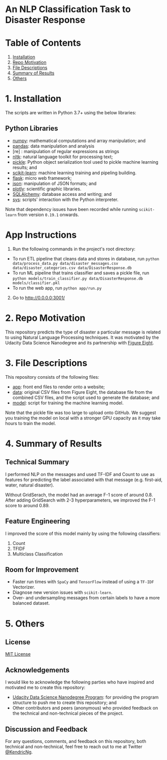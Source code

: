 # An NLP Classification Task to Disaster Response

# Table of Contents

1. [Installation](https://github.com/kendricng/disaster-response#1-installation)
2. [Repo Motivation](https://github.com/kendricng/disaster-response#2-repo-motivation)
3. [File Descriptions](https://github.com/kendricng/disaster-response#3-file-descriptions)
4. [Summary of Results](https://github.com/kendricng/disaster-response#4-summary-of-results)
5. [Others](https://github.com/kendricng/disaster-response#5-others)

# 1. Installation

The scripts are written in Python 3.7+ using the below libraries:

## Python Libraries

- [numpy](https://numpy.org/): mathematical computations and array manipulation; and
- [pandas](https://pandas.pydata.org/): data manipulation and analysis
- [re] : manipulation of regular expressions as strings
- [nltk](https://www.nltk.org/): natural language toolkit for processing text;
- [pickle](https://docs.python.org/3/library/pickle.html): Python object serialization tool used to pickle machine learning results; and
- [scikit-learn](https://scikit-learn.org/): machine learning training and pipeling building.
- [flask](https://flask.palletsprojects.com/en/1.1.x/): micro web framework;
- [json](https://docs.python.org/2/library/json.html): manipulation of JSON formats; and
- [plotly](https://plot.ly/): scientific graphic libraries.
- [SQLAlchemy](https://www.sqlalchemy.org/): database access and writing; and
- [sys](https://docs.python.org/2/library/sys.html): scripts' interaction with the Python interpreter.

Note that dependency issues have been recorded while running `scikit-learn` from version `0.19.1` onwards.

# App Instructions

1. Run the following commands in the project's root directory:

- To run ETL pipeline that cleans data and stores in database, run `python data/process_data.py data/disaster_messages.csv data/disaster_categories.csv data/DisasterResponse.db`
- To run ML pipeline that trains classifier and saves a pickle file, run `python models/train_classifier.py data/DisasterResponse.db models/classifier.pkl`
- To run the web app, run `python app/run.py`

2. Go to http://0.0.0.0:3001/

# 2. Repo Motivation

This repository predicts the type of disaster a particular message is related to using Natural Language Processing techniques. It was motivated by the Udacity Data Science Nanodegree and its partnership with [Figure Eight](https://www.figure-eight.com/).

# 3. File Descriptions

This repository consists of the following files:

- [app](./app): front end files to render onto a website;
- [data](./data): original CSV files from Figure Eight, the database file from the combined CSV files, and the script used to generate the database; and
- [model](./model): script for training the machine learning model.

Note that the pickle file was too large to upload onto GitHub. We suggest you training the model on local with a stronger GPU capacity as it may take hours to train the model.

# 4. Summary of Results

## Technical Summary

I performed NLP on the messages and used TF-IDF and Count to use as features for predicting the label associated with that message (e.g. first-aid, water, natural disaster).

Without GridSerach, the model had an average F-1 score of around 0.8. After adding GridSearch with 2-3 hyperparameters, we improved the F-1 score to around 0.89.

## Feature Engineering

I improved the score of this model mainly by using the following classifiers:

1. Count
2. TFIDF
3. Multiclass Classification

## Room for Improvement

- Faster run times with `SpaCy` and `TensorFlow` instead of using a `TF-IDF` Vectorizer.
- Diagnose new version issues with `scikit-learn`.
- Over- and undersampling messages from certain labels to have a more balanced dataset.

# 5. Others

## License

[MIT License](LICENSE)

## Acknowledgements

I would like to acknowledge the following parties who have inspired and motivated me to create this repository:

- [Udacity Data Science Nanodegree Program](https://www.udacity.com/course/data-scientist-nanodegree--nd025): for providing the program structure to push me to create this repository; and
- Other contributors and peers (anonymous) who provided feedback on the technical and non-technical pieces of the project.

## Discussion and Feedback

For any questions, comments, and feedback on this repository, both technical and non-technical, feel free to reach out to me at Twitter [@KendricNg](https://twitter.com/KendricNg).
